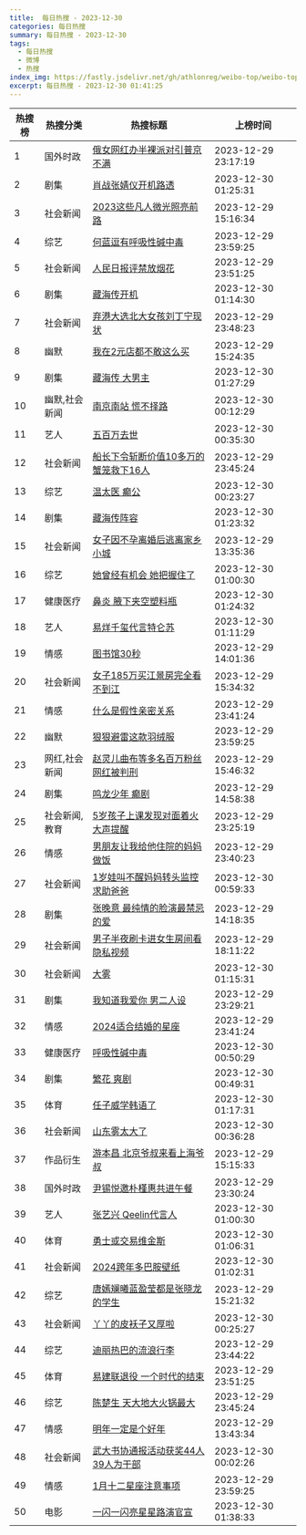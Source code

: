 ```yaml
---
title:  每日热搜 - 2023-12-30
categories: 每日热搜
summary: 每日热搜 - 2023-12-30
tags:
  - 每日热搜
  - 微博
  - 热搜
index_img: https://fastly.jsdelivr.net/gh/athlonreg/weibo-top/weibo-top.jpeg
excerpt: 每日热搜 - 2023-12-30 01:41:25
---
```


| 热搜榜 | 热搜分类 | 热搜标题 | 上榜时间 |
| --- | --- | --- | --- |
| 1 | 国外时政 | [俄女网红办半裸派对引普京不满](https://s.weibo.com/weibo%3Fq%3D%2523%E4%BF%84%E5%A5%B3%E7%BD%91%E7%BA%A2%E5%8A%9E%E5%8D%8A%E8%A3%B8%E6%B4%BE%E5%AF%B9%E5%BC%95%E6%99%AE%E4%BA%AC%E4%B8%8D%E6%BB%A1%2523) | 2023-12-29 23:17:19 | 
| 2 | 剧集 | [肖战张婧仪开机路透](https://s.weibo.com/weibo%3Fq%3D%2523%E8%82%96%E6%88%98%E5%BC%A0%E5%A9%A7%E4%BB%AA%E5%BC%80%E6%9C%BA%E8%B7%AF%E9%80%8F%2523) | 2023-12-30 01:25:31 | 
| 3 | 社会新闻 | [2023这些凡人微光照亮前路](https://s.weibo.com/weibo%3Fq%3D%25232023%E8%BF%99%E4%BA%9B%E5%87%A1%E4%BA%BA%E5%BE%AE%E5%85%89%E7%85%A7%E4%BA%AE%E5%89%8D%E8%B7%AF%2523) | 2023-12-29 15:16:34 | 
| 4 | 综艺 | [何蓝逗有呼吸性碱中毒](https://s.weibo.com/weibo%3Fq%3D%2523%E4%BD%95%E8%93%9D%E9%80%97%E6%9C%89%E5%91%BC%E5%90%B8%E6%80%A7%E7%A2%B1%E4%B8%AD%E6%AF%92%2523) | 2023-12-29 23:59:25 | 
| 5 | 社会新闻 | [人民日报评禁放烟花](https://s.weibo.com/weibo%3Fq%3D%2523%E4%BA%BA%E6%B0%91%E6%97%A5%E6%8A%A5%E8%AF%84%E7%A6%81%E6%94%BE%E7%83%9F%E8%8A%B1%2523) | 2023-12-29 23:51:25 | 
| 6 | 剧集 | [藏海传开机](https://s.weibo.com/weibo%3Fq%3D%2523%E8%97%8F%E6%B5%B7%E4%BC%A0%E5%BC%80%E6%9C%BA%2523) | 2023-12-30 01:14:30 | 
| 7 | 社会新闻 | [弃港大选北大女孩刘丁宁现状](https://s.weibo.com/weibo%3Fq%3D%2523%E5%BC%83%E6%B8%AF%E5%A4%A7%E9%80%89%E5%8C%97%E5%A4%A7%E5%A5%B3%E5%AD%A9%E5%88%98%E4%B8%81%E5%AE%81%E7%8E%B0%E7%8A%B6%2523) | 2023-12-29 23:48:23 | 
| 8 | 幽默 | [我在2元店都不敢这么买](https://s.weibo.com/weibo%3Fq%3D%2523%E6%88%91%E5%9C%A82%E5%85%83%E5%BA%97%E9%83%BD%E4%B8%8D%E6%95%A2%E8%BF%99%E4%B9%88%E4%B9%B0%2523) | 2023-12-29 15:24:35 | 
| 9 | 剧集 | [藏海传 大男主](https://s.weibo.com/weibo%3Fq%3D%2523%E8%97%8F%E6%B5%B7%E4%BC%A0%20%E5%A4%A7%E7%94%B7%E4%B8%BB%2523) | 2023-12-30 01:27:29 | 
| 10 | 幽默,社会新闻 | [南京南站 慌不择路](https://s.weibo.com/weibo%3Fq%3D%2523%E5%8D%97%E4%BA%AC%E5%8D%97%E7%AB%99%20%E6%85%8C%E4%B8%8D%E6%8B%A9%E8%B7%AF%2523) | 2023-12-30 00:12:29 | 
| 11 | 艺人 | [五百万去世](https://s.weibo.com/weibo%3Fq%3D%2523%E4%BA%94%E7%99%BE%E4%B8%87%E5%8E%BB%E4%B8%96%2523) | 2023-12-30 00:35:30 | 
| 12 | 社会新闻 | [船长下令斩断价值10多万的蟹笼救下16人](https://s.weibo.com/weibo%3Fq%3D%2523%E8%88%B9%E9%95%BF%E4%B8%8B%E4%BB%A4%E6%96%A9%E6%96%AD%E4%BB%B7%E5%80%BC10%E5%A4%9A%E4%B8%87%E7%9A%84%E8%9F%B9%E7%AC%BC%E6%95%91%E4%B8%8B16%E4%BA%BA%2523) | 2023-12-29 23:45:24 | 
| 13 | 综艺 | [温太医 癫公](https://s.weibo.com/weibo%3Fq%3D%2523%E6%B8%A9%E5%A4%AA%E5%8C%BB%20%E7%99%AB%E5%85%AC%2523) | 2023-12-30 00:23:27 | 
| 14 | 剧集 | [藏海传阵容](https://s.weibo.com/weibo%3Fq%3D%2523%E8%97%8F%E6%B5%B7%E4%BC%A0%E9%98%B5%E5%AE%B9%2523) | 2023-12-30 01:23:32 | 
| 15 | 社会新闻 | [女子因不孕离婚后逃离家乡小城](https://s.weibo.com/weibo%3Fq%3D%2523%E5%A5%B3%E5%AD%90%E5%9B%A0%E4%B8%8D%E5%AD%95%E7%A6%BB%E5%A9%9A%E5%90%8E%E9%80%83%E7%A6%BB%E5%AE%B6%E4%B9%A1%E5%B0%8F%E5%9F%8E%2523) | 2023-12-29 13:35:36 | 
| 16 | 综艺 | [她曾经有机会 她把握住了](https://s.weibo.com/weibo%3Fq%3D%2523%E5%A5%B9%E6%9B%BE%E7%BB%8F%E6%9C%89%E6%9C%BA%E4%BC%9A%20%E5%A5%B9%E6%8A%8A%E6%8F%A1%E4%BD%8F%E4%BA%86%2523) | 2023-12-30 01:00:30 | 
| 17 | 健康医疗 | [鼻炎 腋下夹空塑料瓶](https://s.weibo.com/weibo%3Fq%3D%2523%E9%BC%BB%E7%82%8E%20%E8%85%8B%E4%B8%8B%E5%A4%B9%E7%A9%BA%E5%A1%91%E6%96%99%E7%93%B6%2523) | 2023-12-30 01:24:32 | 
| 18 | 艺人 | [易烊千玺代言特仑苏](https://s.weibo.com/weibo%3Fq%3D%2523%E6%98%93%E7%83%8A%E5%8D%83%E7%8E%BA%E4%BB%A3%E8%A8%80%E7%89%B9%E4%BB%91%E8%8B%8F%2523) | 2023-12-30 01:11:29 | 
| 19 | 情感 | [图书馆30秒](https://s.weibo.com/weibo%3Fq%3D%2523%E5%9B%BE%E4%B9%A6%E9%A6%8630%E7%A7%92%2523) | 2023-12-29 14:01:36 | 
| 20 | 社会新闻 | [女子185万买江景房完全看不到江](https://s.weibo.com/weibo%3Fq%3D%2523%E5%A5%B3%E5%AD%90185%E4%B8%87%E4%B9%B0%E6%B1%9F%E6%99%AF%E6%88%BF%E5%AE%8C%E5%85%A8%E7%9C%8B%E4%B8%8D%E5%88%B0%E6%B1%9F%2523) | 2023-12-29 15:34:32 | 
| 21 | 情感 | [什么是假性亲密关系](https://s.weibo.com/weibo%3Fq%3D%2523%E4%BB%80%E4%B9%88%E6%98%AF%E5%81%87%E6%80%A7%E4%BA%B2%E5%AF%86%E5%85%B3%E7%B3%BB%2523) | 2023-12-29 23:41:24 | 
| 22 | 幽默 | [狠狠避雷这款羽绒服](https://s.weibo.com/weibo%3Fq%3D%2523%E7%8B%A0%E7%8B%A0%E9%81%BF%E9%9B%B7%E8%BF%99%E6%AC%BE%E7%BE%BD%E7%BB%92%E6%9C%8D%2523) | 2023-12-29 23:59:25 | 
| 23 | 网红,社会新闻 | [赵灵儿曲布等多名百万粉丝网红被判刑](https://s.weibo.com/weibo%3Fq%3D%2523%E8%B5%B5%E7%81%B5%E5%84%BF%E6%9B%B2%E5%B8%83%E7%AD%89%E5%A4%9A%E5%90%8D%E7%99%BE%E4%B8%87%E7%B2%89%E4%B8%9D%E7%BD%91%E7%BA%A2%E8%A2%AB%E5%88%A4%E5%88%91%2523) | 2023-12-29 15:46:32 | 
| 24 | 剧集 | [鸣龙少年 癫剧](https://s.weibo.com/weibo%3Fq%3D%2523%E9%B8%A3%E9%BE%99%E5%B0%91%E5%B9%B4%20%E7%99%AB%E5%89%A7%2523) | 2023-12-29 14:58:38 | 
| 25 | 社会新闻,教育 | [5岁孩子上课发现对面着火大声提醒](https://s.weibo.com/weibo%3Fq%3D%25235%E5%B2%81%E5%AD%A9%E5%AD%90%E4%B8%8A%E8%AF%BE%E5%8F%91%E7%8E%B0%E5%AF%B9%E9%9D%A2%E7%9D%80%E7%81%AB%E5%A4%A7%E5%A3%B0%E6%8F%90%E9%86%92%2523) | 2023-12-29 23:25:19 | 
| 26 | 情感 | [男朋友让我给他住院的妈妈做饭](https://s.weibo.com/weibo%3Fq%3D%2523%E7%94%B7%E6%9C%8B%E5%8F%8B%E8%AE%A9%E6%88%91%E7%BB%99%E4%BB%96%E4%BD%8F%E9%99%A2%E7%9A%84%E5%A6%88%E5%A6%88%E5%81%9A%E9%A5%AD%2523) | 2023-12-29 23:40:23 | 
| 27 | 社会新闻 | [1岁娃叫不醒妈妈转头监控求助爸爸](https://s.weibo.com/weibo%3Fq%3D%25231%E5%B2%81%E5%A8%83%E5%8F%AB%E4%B8%8D%E9%86%92%E5%A6%88%E5%A6%88%E8%BD%AC%E5%A4%B4%E7%9B%91%E6%8E%A7%E6%B1%82%E5%8A%A9%E7%88%B8%E7%88%B8%2523) | 2023-12-30 00:59:33 | 
| 28 | 剧集 | [张晚意 最纯情的脸演最禁忌的爱](https://s.weibo.com/weibo%3Fq%3D%2523%E5%BC%A0%E6%99%9A%E6%84%8F%20%E6%9C%80%E7%BA%AF%E6%83%85%E7%9A%84%E8%84%B8%E6%BC%94%E6%9C%80%E7%A6%81%E5%BF%8C%E7%9A%84%E7%88%B1%2523) | 2023-12-29 14:18:35 | 
| 29 | 社会新闻 | [男子半夜刷卡进女生房间看隐私视频](https://s.weibo.com/weibo%3Fq%3D%2523%E7%94%B7%E5%AD%90%E5%8D%8A%E5%A4%9C%E5%88%B7%E5%8D%A1%E8%BF%9B%E5%A5%B3%E7%94%9F%E6%88%BF%E9%97%B4%E7%9C%8B%E9%9A%90%E7%A7%81%E8%A7%86%E9%A2%91%2523) | 2023-12-29 18:11:22 | 
| 30 | 社会新闻 | [大雾](https://s.weibo.com/weibo%3Fq%3D%2523%E5%A4%A7%E9%9B%BE%2523) | 2023-12-30 01:15:31 | 
| 31 | 剧集 | [我知道我爱你 男二人设](https://s.weibo.com/weibo%3Fq%3D%2523%E6%88%91%E7%9F%A5%E9%81%93%E6%88%91%E7%88%B1%E4%BD%A0%20%E7%94%B7%E4%BA%8C%E4%BA%BA%E8%AE%BE%2523) | 2023-12-29 23:29:21 | 
| 32 | 情感 | [2024适合结婚的星座](https://s.weibo.com/weibo%3Fq%3D%25232024%E9%80%82%E5%90%88%E7%BB%93%E5%A9%9A%E7%9A%84%E6%98%9F%E5%BA%A7%2523) | 2023-12-29 23:41:24 | 
| 33 | 健康医疗 | [呼吸性碱中毒](https://s.weibo.com/weibo%3Fq%3D%2523%E5%91%BC%E5%90%B8%E6%80%A7%E7%A2%B1%E4%B8%AD%E6%AF%92%2523) | 2023-12-30 00:50:29 | 
| 34 | 剧集 | [繁花 爽剧](https://s.weibo.com/weibo%3Fq%3D%2523%E7%B9%81%E8%8A%B1%20%E7%88%BD%E5%89%A7%2523) | 2023-12-30 00:49:31 | 
| 35 | 体育 | [任子威学韩语了](https://s.weibo.com/weibo%3Fq%3D%2523%E4%BB%BB%E5%AD%90%E5%A8%81%E5%AD%A6%E9%9F%A9%E8%AF%AD%E4%BA%86%2523) | 2023-12-30 01:17:31 | 
| 36 | 社会新闻 | [山东雾太大了](https://s.weibo.com/weibo%3Fq%3D%2523%E5%B1%B1%E4%B8%9C%E9%9B%BE%E5%A4%AA%E5%A4%A7%E4%BA%86%2523) | 2023-12-30 00:36:28 | 
| 37 | 作品衍生 | [游本昌 北京爷叔来看上海爷叔](https://s.weibo.com/weibo%3Fq%3D%2523%E6%B8%B8%E6%9C%AC%E6%98%8C%20%E5%8C%97%E4%BA%AC%E7%88%B7%E5%8F%94%E6%9D%A5%E7%9C%8B%E4%B8%8A%E6%B5%B7%E7%88%B7%E5%8F%94%2523) | 2023-12-29 15:15:33 | 
| 38 | 国外时政 | [尹锡悦邀朴槿惠共进午餐](https://s.weibo.com/weibo%3Fq%3D%2523%E5%B0%B9%E9%94%A1%E6%82%A6%E9%82%80%E6%9C%B4%E6%A7%BF%E6%83%A0%E5%85%B1%E8%BF%9B%E5%8D%88%E9%A4%90%2523) | 2023-12-29 23:30:24 | 
| 39 | 艺人 | [张艺兴 Qeelin代言人](https://s.weibo.com/weibo%3Fq%3D%2523%E5%BC%A0%E8%89%BA%E5%85%B4%20Qeelin%E4%BB%A3%E8%A8%80%E4%BA%BA%2523) | 2023-12-30 01:00:30 | 
| 40 | 体育 | [勇士或交易维金斯](https://s.weibo.com/weibo%3Fq%3D%2523%E5%8B%87%E5%A3%AB%E6%88%96%E4%BA%A4%E6%98%93%E7%BB%B4%E9%87%91%E6%96%AF%2523) | 2023-12-30 01:06:31 | 
| 41 | 社会新闻 | [2024跨年多巴胺壁纸](https://s.weibo.com/weibo%3Fq%3D%25232024%E8%B7%A8%E5%B9%B4%E5%A4%9A%E5%B7%B4%E8%83%BA%E5%A3%81%E7%BA%B8%2523) | 2023-12-30 01:02:31 | 
| 42 | 综艺 | [唐嫣斓曦蓝盈莹都是张晓龙的学生](https://s.weibo.com/weibo%3Fq%3D%2523%E5%94%90%E5%AB%A3%E6%96%93%E6%9B%A6%E8%93%9D%E7%9B%88%E8%8E%B9%E9%83%BD%E6%98%AF%E5%BC%A0%E6%99%93%E9%BE%99%E7%9A%84%E5%AD%A6%E7%94%9F%2523) | 2023-12-29 15:21:32 | 
| 43 | 社会新闻 | [丫丫的皮袄子又厚啦](https://s.weibo.com/weibo%3Fq%3D%2523%E4%B8%AB%E4%B8%AB%E7%9A%84%E7%9A%AE%E8%A2%84%E5%AD%90%E5%8F%88%E5%8E%9A%E5%95%A6%2523) | 2023-12-30 00:25:27 | 
| 44 | 综艺 | [迪丽热巴的流浪行李](https://s.weibo.com/weibo%3Fq%3D%2523%E8%BF%AA%E4%B8%BD%E7%83%AD%E5%B7%B4%E7%9A%84%E6%B5%81%E6%B5%AA%E8%A1%8C%E6%9D%8E%2523) | 2023-12-29 23:44:22 | 
| 45 | 体育 | [易建联退役 一个时代的结束](https://s.weibo.com/weibo%3Fq%3D%2523%E6%98%93%E5%BB%BA%E8%81%94%E9%80%80%E5%BD%B9%20%E4%B8%80%E4%B8%AA%E6%97%B6%E4%BB%A3%E7%9A%84%E7%BB%93%E6%9D%9F%2523) | 2023-12-29 23:51:25 | 
| 46 | 综艺 | [陈楚生 天大地大火锅最大](https://s.weibo.com/weibo%3Fq%3D%2523%E9%99%88%E6%A5%9A%E7%94%9F%20%E5%A4%A9%E5%A4%A7%E5%9C%B0%E5%A4%A7%E7%81%AB%E9%94%85%E6%9C%80%E5%A4%A7%2523) | 2023-12-29 23:45:24 | 
| 47 | 情感 | [明年一定是个好年](https://s.weibo.com/weibo%3Fq%3D%2523%E6%98%8E%E5%B9%B4%E4%B8%80%E5%AE%9A%E6%98%AF%E4%B8%AA%E5%A5%BD%E5%B9%B4%2523) | 2023-12-29 13:43:34 | 
| 48 | 社会新闻 | [武大书协通报活动获奖44人39人为干部](https://s.weibo.com/weibo%3Fq%3D%2523%E6%AD%A6%E5%A4%A7%E4%B9%A6%E5%8D%8F%E9%80%9A%E6%8A%A5%E6%B4%BB%E5%8A%A8%E8%8E%B7%E5%A5%9644%E4%BA%BA39%E4%BA%BA%E4%B8%BA%E5%B9%B2%E9%83%A8%2523) | 2023-12-30 00:02:26 | 
| 49 | 情感 | [1月十二星座注意事项](https://s.weibo.com/weibo%3Fq%3D%25231%E6%9C%88%E5%8D%81%E4%BA%8C%E6%98%9F%E5%BA%A7%E6%B3%A8%E6%84%8F%E4%BA%8B%E9%A1%B9%2523) | 2023-12-29 23:59:25 | 
| 50 | 电影 | [一闪一闪亮星星路演官宣](https://s.weibo.com/weibo%3Fq%3D%2523%E4%B8%80%E9%97%AA%E4%B8%80%E9%97%AA%E4%BA%AE%E6%98%9F%E6%98%9F%E8%B7%AF%E6%BC%94%E5%AE%98%E5%AE%A3%2523) | 2023-12-30 01:38:33 | 
